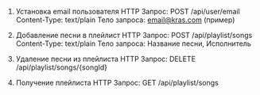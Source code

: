 1. Установка email пользователя
   HTTP Запрос: POST /api/user/email
   Content-Type: text/plain
   Тело запроса: email@kras.com (пример)

3. Добавление песни в плейлист
   HTTP Запрос: POST /api/playlist/songs
   Content-Type: text/plain
   Тело запроса: Название песни, Исполнитель

5. Удаление песни из плейлиста
   HTTP Запрос: DELETE /api/playlist/songs/{songId}

6. Получение плейлиста
   HTTP Запрос: GET /api/playlist/songs

